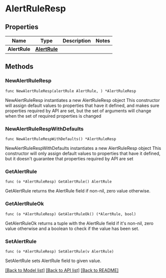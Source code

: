 # AlertRuleResp

## Properties

Name | Type | Description | Notes
------------ | ------------- | ------------- | -------------
**AlertRule** | [**AlertRule**](AlertRule.md) |  | 

## Methods

### NewAlertRuleResp

`func NewAlertRuleResp(alertRule AlertRule, ) *AlertRuleResp`

NewAlertRuleResp instantiates a new AlertRuleResp object
This constructor will assign default values to properties that have it defined,
and makes sure properties required by API are set, but the set of arguments
will change when the set of required properties is changed

### NewAlertRuleRespWithDefaults

`func NewAlertRuleRespWithDefaults() *AlertRuleResp`

NewAlertRuleRespWithDefaults instantiates a new AlertRuleResp object
This constructor will only assign default values to properties that have it defined,
but it doesn't guarantee that properties required by API are set

### GetAlertRule

`func (o *AlertRuleResp) GetAlertRule() AlertRule`

GetAlertRule returns the AlertRule field if non-nil, zero value otherwise.

### GetAlertRuleOk

`func (o *AlertRuleResp) GetAlertRuleOk() (*AlertRule, bool)`

GetAlertRuleOk returns a tuple with the AlertRule field if it's non-nil, zero value otherwise
and a boolean to check if the value has been set.

### SetAlertRule

`func (o *AlertRuleResp) SetAlertRule(v AlertRule)`

SetAlertRule sets AlertRule field to given value.



[[Back to Model list]](../README.md#documentation-for-models) [[Back to API list]](../README.md#documentation-for-api-endpoints) [[Back to README]](../README.md)


